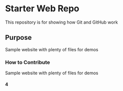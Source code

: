 # Starter Web Repo

This repository is for showing how Git and GitHub work

## Purpose

Sample website with plenty of files for demos

### How to Contribute

Sample website with plenty of files for demos

#### 4

